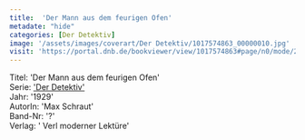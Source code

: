 ```yaml
---
title:  'Der Mann aus dem feurigen Ofen'
metadate: "hide"
categories: [Der Detektiv]
image: '/assets/images/coverart/Der Detektiv/1017574863_00000010.jpg'
visit: 'https://portal.dnb.de/bookviewer/view/1017574863#page/n0/mode/2up'
---
```

Titel: 'Der Mann aus dem feurigen Ofen' <br>
Serie: <a href='/heftroman.workshop/_pages/Der Detektiv.html'>'Der Detektiv'</a> <br>
Jahr: '1929' <br>
AutorIn: 'Max Schraut' <br>
Band-Nr: '?' <br>
Verlag: ' Verl moderner Lektüre'